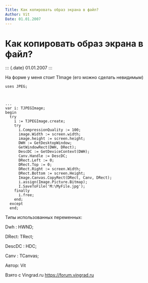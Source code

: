 ```yaml
---
Title: Как копировать образ экрана в файл?
Author: Vit
Date: 01.01.2007
---
```



Как копировать образ экрана в файл?
===================================

::: {.date}
01.01.2007
:::

На форме у меня стоит TImage (его можно сделать невидимым)

    uses JPEG;
     

     
    ...
    var i: TJPEGImage;
    begin
      try
        i := TJPEGImage.create;
        try
          i.CompressionQuality := 100;
          image.Width := screen.width;
          image.height := screen.height;
          DWH := GetDesktopWindow;
          GetWindowRect(DWH, DRect);
          DescDC := GetDeviceContext(DWH);
          Canv.Handle := DescDC;
          DRect.Left := 0;
          DRect.Top := 0;
          DRect.Right := screen.Width;
          DRect.Bottom := screen.Height;
          Image.Canvas.CopyRect(DRect, Canv, DRect);
          i.assign(Image.Picture.Bitmap);
          I.SaveToFile('M:\MyFile.jpg');
        finally
          i.free;
        end;
      except
      end;

Типы использованных переменных:

Dwh : HWND;

DRect: TRect;

DescDC : HDC;

Canv : TCanvas;

Автор: Vit

Взято с Vingrad.ru <https://forum.vingrad.ru>
